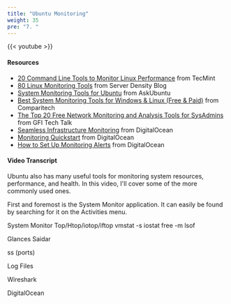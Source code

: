 ```yaml
---
title: "Ubuntu Monitoring"
weight: 35
pre: "7. "
---
```


{{< youtube  >}}

#### Resources

* [20 Command Line Tools to Monitor Linux Performance](https://www.tecmint.com/command-line-tools-to-monitor-linux-performance/) from TecMint
* [80 Linux Monitoring Tools](https://blog.serverdensity.com/80-linux-monitoring-tools-know/) from Server Density Blog
* [System Monitoring Tools for Ubuntu](https://askubuntu.com/questions/293426/system-monitoring-tools-for-ubuntu) from AskUbuntu
* [Best System Monitoring Tools for Windows & Linux (Free & Paid)](https://www.comparitech.com/net-admin/system-monitoring-tools/) from Comparitech
* [The Top 20 Free Network Monitoring and Analysis Tools for SysAdmins](https://techtalk.gfi.com/the-top-20-free-network-monitoring-and-analysis-tools-for-sys-admins/) from GFI Tech Talk
* [Seamless Infrastructure Monitoring](https://www.digitalocean.com/products/monitoring/) from DigitalOcean
* [Monitoring Quickstart](https://www.digitalocean.com/docs/monitoring/quickstart/) from DigitalOcean
* [How to Set Up Monitoring Alerts](https://www.digitalocean.com/docs/monitoring/how-to/set-up-alerts/) from DigitalOcean

#### Video Transcript

Ubuntu also has many useful tools for monitoring system resources, performance, and health. In this video, I'll cover some of the more commonly used ones.

First and foremost is the System Monitor application. It can easily be found by searching for it on the Activities menu.

System Monitor
Top/Htop/iotop/iftop
vmstat -s
iostat
free -m
lsof

Glances
Saidar

ss (ports)

Log Files

Wireshark

DigitalOcean
